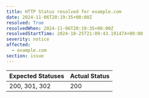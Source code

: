 ```yaml
---
title: HTTP Status resolved for example.com
date: 2024-11-06T20:19:35+00:00Z
resolved: True
resolvedWhen: 2024-11-06T20:19:35+00:00Z
resolvedStartTime: 2024-10-25T21:09:43.191474+00:00
severity: notice
affected:
  - example.com
section: issue
---
```


| Expected Statuses | Actual Status  |
|-------------------|----------------|
| 200, 301, 302 | 200 |
